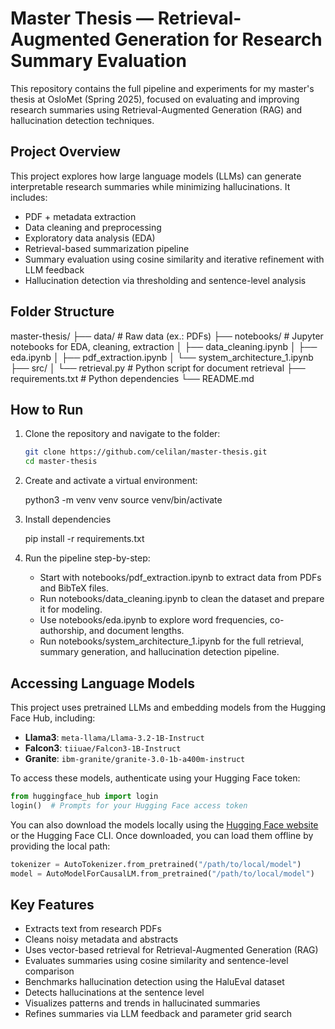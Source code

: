 # Master Thesis — Retrieval-Augmented Generation for Research Summary Evaluation

This repository contains the full pipeline and experiments for my master's thesis at OsloMet (Spring 2025), focused on evaluating and improving research summaries using Retrieval-Augmented Generation (RAG) and hallucination detection techniques.

## Project Overview

This project explores how large language models (LLMs) can generate interpretable research summaries while minimizing hallucinations. It includes:
- PDF + metadata extraction
- Data cleaning and preprocessing
- Exploratory data analysis (EDA)
- Retrieval-based summarization pipeline
- Summary evaluation using cosine similarity and iterative refinement with LLM feedback
- Hallucination detection via thresholding and sentence-level analysis

## Folder Structure

master-thesis/
├── data/ # Raw data (ex.: PDFs)
├── notebooks/ # Jupyter notebooks for EDA, cleaning, extraction
│ ├── data_cleaning.ipynb
│ ├── eda.ipynb
│ ├── pdf_extraction.ipynb
│ └── system_architecture_1.ipynb
├── src/
│ └── retrieval.py # Python script for document retrieval
├── requirements.txt # Python dependencies
└── README.md 

## How to Run

1. Clone the repository and navigate to the folder:

   ```bash
   git clone https://github.com/celilan/master-thesis.git
   cd master-thesis

2. Create and activate a virtual environment:

    python3 -m venv venv
    source venv/bin/activate

3. Install dependencies

    pip install -r requirements.txt

4. Run the pipeline step-by-step:

    - Start with notebooks/pdf_extraction.ipynb to extract data from PDFs and BibTeX files.
    - Run notebooks/data_cleaning.ipynb to clean the dataset and prepare it for modeling.
    - Use notebooks/eda.ipynb to explore word frequencies, co-authorship, and document lengths.
    - Run notebooks/system_architecture_1.ipynb for the full retrieval, summary generation, and hallucination detection pipeline.

## Accessing Language Models

This project uses pretrained LLMs and embedding models from the Hugging Face Hub, including:

- **Llama3**: `meta-llama/Llama-3.2-1B-Instruct`
- **Falcon3**: `tiiuae/Falcon3-1B-Instruct`
- **Granite**: `ibm-granite/granite-3.0-1b-a400m-instruct`

To access these models, authenticate using your Hugging Face token:

```python
from huggingface_hub import login
login()  # Prompts for your Hugging Face access token
```

You can also download the models locally using the [Hugging Face website](https://huggingface.co/models) or the Hugging Face CLI. Once downloaded, you can load them offline by providing the local path:

```python
tokenizer = AutoTokenizer.from_pretrained("/path/to/local/model")
model = AutoModelForCausalLM.from_pretrained("/path/to/local/model")
```

## Key Features

- Extracts text from research PDFs
- Cleans noisy metadata and abstracts
- Uses vector-based retrieval for Retrieval-Augmented Generation (RAG)
- Evaluates summaries using cosine similarity and sentence-level comparison
- Benchmarks hallucination detection using the HaluEval dataset
- Detects hallucinations at the sentence level
- Visualizes patterns and trends in hallucinated summaries
- Refines summaries via LLM feedback and parameter grid search




